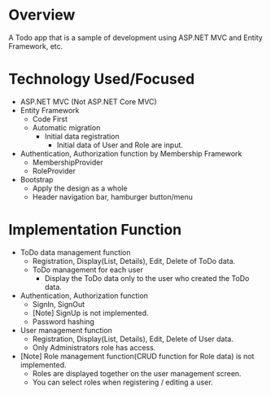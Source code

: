 # Overview
A Todo app that is a sample of development using ASP.NET MVC and Entity Framework, etc.

# Technology Used/Focused
- ASP.NET MVC (Not ASP.NET Core MVC)
- Entity Framework
  - Code First
  - Automatic migration
    - Initial data registration
      - Initial data of User and Role are input.
- Authentication, Authorization function by Membership Framework
  - MembershipProvider
  - RoleProvider
- Bootstrap
  - Apply the design as a whole
  - Header navigation bar, hamburger button/menu

# Implementation Function
- ToDo data management function
  - Registration, Display(List, Details), Edit, Delete of ToDo data.
  - ToDo management for each user
    - Display the ToDo data only to the user who created the ToDo data.
- Authentication, Authorization function
  - SignIn, SignOut
  - [Note] SignUp is not implemented.
  - Password hashing
- User management function
  - Registration, Display(List, Details), Edit, Delete of User data.
  - Only Administrators role has access.
- [Note] Role management function(CRUD function for Role data) is not implemented.
  - Roles are displayed together on the user management screen.
  - You can select roles when registering / editing a user.
